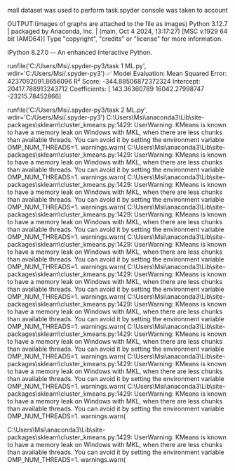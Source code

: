 mall dataset was used to perform task.spyder console was taken to account

OUTPUT:(images of graphs are attached to the file as images)
Python 3.12.7 | packaged by Anaconda, Inc. | (main, Oct  4 2024, 13:17:27) [MSC v.1929 64 bit (AMD64)]
Type "copyright", "credits" or "license" for more information.

IPython 8.27.0 -- An enhanced Interactive Python.

runfile('C:/Users/Msi/.spyder-py3/task 1 ML.py', wdir='C:/Users/Msi/.spyder-py3')
✅ Model Evaluation:
Mean Squared Error: 4237092091.8656096
R² Score: -344.88506872372324
Intercept: 20417.788913243712
Coefficients: [   143.36360789  16042.27998747 -23215.78452866]



runfile('C:/Users/Msi/.spyder-py3/task 2 ML.py', wdir='C:/Users/Msi/.spyder-py3')
C:\Users\Msi\anaconda3\Lib\site-packages\sklearn\cluster\_kmeans.py:1429: UserWarning: KMeans is known to have a memory leak on Windows with MKL, when there are less chunks than available threads. You can avoid it by setting the environment variable OMP_NUM_THREADS=1.
  warnings.warn(
C:\Users\Msi\anaconda3\Lib\site-packages\sklearn\cluster\_kmeans.py:1429: UserWarning: KMeans is known to have a memory leak on Windows with MKL, when there are less chunks than available threads. You can avoid it by setting the environment variable OMP_NUM_THREADS=1.
  warnings.warn(
C:\Users\Msi\anaconda3\Lib\site-packages\sklearn\cluster\_kmeans.py:1429: UserWarning: KMeans is known to have a memory leak on Windows with MKL, when there are less chunks than available threads. You can avoid it by setting the environment variable OMP_NUM_THREADS=1.
  warnings.warn(
C:\Users\Msi\anaconda3\Lib\site-packages\sklearn\cluster\_kmeans.py:1429: UserWarning: KMeans is known to have a memory leak on Windows with MKL, when there are less chunks than available threads. You can avoid it by setting the environment variable OMP_NUM_THREADS=1.
  warnings.warn(
C:\Users\Msi\anaconda3\Lib\site-packages\sklearn\cluster\_kmeans.py:1429: UserWarning: KMeans is known to have a memory leak on Windows with MKL, when there are less chunks than available threads. You can avoid it by setting the environment variable OMP_NUM_THREADS=1.
  warnings.warn(
C:\Users\Msi\anaconda3\Lib\site-packages\sklearn\cluster\_kmeans.py:1429: UserWarning: KMeans is known to have a memory leak on Windows with MKL, when there are less chunks than available threads. You can avoid it by setting the environment variable OMP_NUM_THREADS=1.
  warnings.warn(
C:\Users\Msi\anaconda3\Lib\site-packages\sklearn\cluster\_kmeans.py:1429: UserWarning: KMeans is known to have a memory leak on Windows with MKL, when there are less chunks than available threads. You can avoid it by setting the environment variable OMP_NUM_THREADS=1.
  warnings.warn(
C:\Users\Msi\anaconda3\Lib\site-packages\sklearn\cluster\_kmeans.py:1429: UserWarning: KMeans is known to have a memory leak on Windows with MKL, when there are less chunks than available threads. You can avoid it by setting the environment variable OMP_NUM_THREADS=1.
  warnings.warn(
C:\Users\Msi\anaconda3\Lib\site-packages\sklearn\cluster\_kmeans.py:1429: UserWarning: KMeans is known to have a memory leak on Windows with MKL, when there are less chunks than available threads. You can avoid it by setting the environment variable OMP_NUM_THREADS=1.
  warnings.warn(
C:\Users\Msi\anaconda3\Lib\site-packages\sklearn\cluster\_kmeans.py:1429: UserWarning: KMeans is known to have a memory leak on Windows with MKL, when there are less chunks than available threads. You can avoid it by setting the environment variable OMP_NUM_THREADS=1.
  warnings.warn(


C:\Users\Msi\anaconda3\Lib\site-packages\sklearn\cluster\_kmeans.py:1429: UserWarning: KMeans is known to have a memory leak on Windows with MKL, when there are less chunks than available threads. You can avoid it by setting the environment variable OMP_NUM_THREADS=1.
  warnings.warn(


